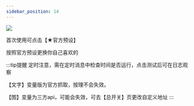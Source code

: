 ```yaml
---
sidebar_position: 14
---
```


![](/img/doc/群管及娱乐/娱乐/看世界.png)

首次使用可点击【★官方预设】

按照官方预设更换你自己喜欢的

:::tip提醒
定时注意，需在定时消息中检查时间是否运行，点击测试后可在日志观察

【文字】变量版为官方抓取，按理不会失效。

【图】变量为三方api，可能会失效，可去【总开关】页更改自定义地址
:::